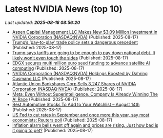 # Latest NVIDIA News (top 10)
_Last updated: **2025-08-18 08:56:20**_

- [Aspen Capital Management LLC Makes New $3.09 Million Investment in NVIDIA Corporation (NASDAQ:NVDA)](https://www.etfdailynews.com/2025/08/17/aspen-capital-management-llc-makes-new-3-09-million-investment-in-nvidia-corporation-nasdaqnvda/) (Published: 2025-08-17)
- [Trump’s ‘pay-to-play’ trade policy sets a dangerous precedent](https://biztoc.com/x/51efbe18c06944b3) (Published: 2025-08-17)
- [Trump says tariffs are going to be enough to pay down national debt. It likely won’t even touch the sides](https://fortune.com/2025/08/17/trump-tariffs-pay-national-debt-interest/) (Published: 2025-08-17)
- [EDGX secures multi million euro seed funding to advance satellite AI computing](https://www.spacedaily.com/reports/EDGX_secures_multi_million_euro_seed_funding_to_advance_satellite_AI_computing_999.html) (Published: 2025-08-17)
- [NVIDIA Corporation (NASDAQ:NVDA) Holdings Boosted by Dahring Cusmano LLC](https://www.etfdailynews.com/2025/08/17/nvidia-corporation-nasdaqnvda-holdings-boosted-by-dahring-cusmano-llc/) (Published: 2025-08-17)
- [Atlantic Union Bankshares Corp Sells 3,247 Shares of NVIDIA Corporation (NASDAQ:NVDA)](https://www.etfdailynews.com/2025/08/17/atlantic-union-bankshares-corp-sells-3247-shares-of-nvidia-corporation-nasdaqnvda/) (Published: 2025-08-17)
- [Meta: Even Without Superintelligence, Company Is Already Winning The AI Race](https://biztoc.com/x/620399f1ec5a0e0d) (Published: 2025-08-17)
- [Best Automotive Stocks To Add to Your Watchlist – August 14th](https://www.etfdailynews.com/2025/08/17/best-automotive-stocks-to-add-to-your-watchlist-august-14th/) (Published: 2025-08-17)
- [US Fed to cut rates in September and once more this year, say most economists: Reuters poll](https://biztoc.com/x/979dba7fd1ecf275) (Published: 2025-08-17)
- [Inflation alarm bells went off again and prices are rising. Just how bad is it going to get?](https://biztoc.com/x/c5fb9c9ddd38bd9f) (Published: 2025-08-17)
